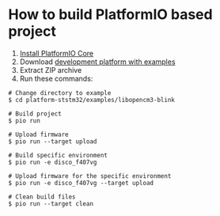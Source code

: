 How to build PlatformIO based project
=====================================

1. [Install PlatformIO Core](http://docs.platformio.org/page/core.html)
2. Download [development platform with examples](https://github.com/platformio/platform-ststm32/archive/develop.zip)
3. Extract ZIP archive
4. Run these commands:

```shell
# Change directory to example
$ cd platform-ststm32/examples/libopencm3-blink

# Build project
$ pio run

# Upload firmware
$ pio run --target upload

# Build specific environment
$ pio run -e disco_f407vg

# Upload firmware for the specific environment
$ pio run -e disco_f407vg --target upload

# Clean build files
$ pio run --target clean
```
